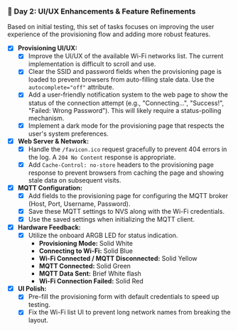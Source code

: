 ### 🚀 Day 2: UI/UX Enhancements & Feature Refinements

Based on initial testing, this set of tasks focuses on improving the user experience of the provisioning flow and adding more robust features.

*   [x] **Provisioning UI/UX:**
    *   [x] Improve the UI/UX of the available Wi-Fi networks list. The current implementation is difficult to scroll and use.
    *   [x] Clear the SSID and password fields when the provisioning page is loaded to prevent browsers from auto-filling stale data. Use the `autocomplete="off"` attribute.
    *   [x] Add a user-friendly notification system to the web page to show the status of the connection attempt (e.g., "Connecting...", "Success!", "Failed: Wrong Password"). This will likely require a status-polling mechanism.
    *   [x] Implement a dark mode for the provisioning page that respects the user's system preferences.

*   [x] **Web Server & Network:**
    *   [x] Handle the `/favicon.ico` request gracefully to prevent 404 errors in the log. A `204 No Content` response is appropriate.
    *   [x] Add `Cache-Control: no-store` headers to the provisioning page response to prevent browsers from caching the page and showing stale data on subsequent visits.

*   [x] **MQTT Configuration:**
    *   [x] Add fields to the provisioning page for configuring the MQTT broker (Host, Port, Username, Password).
    *   [x] Save these MQTT settings to NVS along with the Wi-Fi credentials.
    *   [x] Use the saved settings when initializing the MQTT client.

*   [x] **Hardware Feedback:**
    *   [x] Utilize the onboard ARGB LED for status indication.
        *   **Provisioning Mode:** Solid White
        *   **Connecting to Wi-Fi:** Solid Blue
        *   **Wi-Fi Connected / MQTT Disconnected:** Solid Yellow
        *   **MQTT Connected:** Solid Green
        *   **MQTT Data Sent:** Brief White flash
        *   **Wi-Fi Connection Failed:** Solid Red
*   [x] **UI Polish:**
    *   [x] Pre-fill the provisioning form with default credentials to speed up testing.
    *   [x] Fix the Wi-Fi list UI to prevent long network names from breaking the layout.
